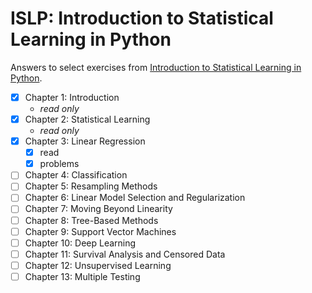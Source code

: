 # ISLP: Introduction to Statistical Learning in Python
Answers to select exercises from [Introduction to Statistical Learning in Python](https://www.statlearning.com/).

- [x] Chapter 1: Introduction
  - _read only_
- [x] Chapter 2: Statistical Learning
  - _read only_
- [x] Chapter 3: Linear Regression
  - [x] read
  - [x] problems
- [ ] Chapter 4: Classification
- [ ] Chapter 5: Resampling Methods
- [ ] Chapter 6: Linear Model Selection and Regularization
- [ ] Chapter 7: Moving Beyond Linearity
- [ ] Chapter 8: Tree-Based Methods
- [ ] Chapter 9: Support Vector Machines
- [ ] Chapter 10: Deep Learning
- [ ] Chapter 11: Survival Analysis and Censored Data
- [ ] Chapter 12: Unsupervised Learning
- [ ] Chapter 13: Multiple Testing
